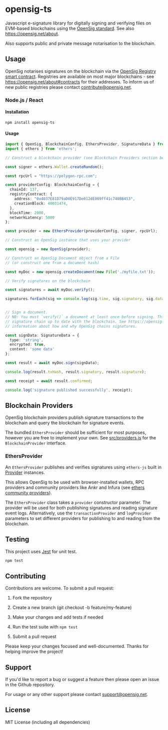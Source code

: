 # opensig-ts

Javascript e-signature library for digitally signing and verifying files on EVM-based blockchains using the [OpenSig standard](https://github.com/opensig/opensig-protocol).  See also https://opensig.net/about.  

Also supports public and private message notarisation to the blockchain.

## Usage

OpenSig notarises signatures on the blockchain via the [OpenSig Registry smart contract](https://github.com/OpenSig/opensig-protocol/blob/main/contracts/OpensigRegistry.sol). Registries are available on most major blockchains - see https://opensig.net/about#contracts for their addresses. To inform us of new public registries please contact [contribute@opensig.net](mailto:contribute@opensig.net).

### Node.js / React

#### Installation
```
npm install opensig-ts
```

#### Usage
```typescript
import { OpenSig, BlockchainConfig, EthersProvider, SignatureData } from 'opensig-ts';
import { ethers } from 'ethers';

// Construct a blockchain provider (see Blockchain Providers section below)

const signer = ethers.Wallet.createRandom();

const rpcUrl = "https://polygon-rpc.com";

const providerConfig: BlockchainConfig = {
  chainId: 137,
  registryContract: {
    address: "0x4037E81D79aD0E917De012dE009ff41c740BB453",
    creationBlock: 40031474,
  },
  blockTime: 2000,
  networkLatency: 5000
};

const provider = new EthersProvider(providerConfig, signer, rpcUrl);

// Construct an OpenSig instance that uses your provider

const opensig = new OpenSig(provider);

// Construct an OpenSig Document object from a File 
// (or construct one from a document hash)

const myDoc = new opensig.createDocument(new File('./myfile.txt'));

// Verify signatures on the blockchain

const signatures = await myDoc.verify();

signatures.forEach(sig => console.log(sig.time, sig.signatory, sig.data));


// Sign a document. 
// NB: You must `verify()` a document at least once before signing. This brings the object's
// signature chain up to date with the blockchain. See https://opensig.net/about for 
// information about how and why OpenSig chains signatures.

const signData: SignatureData = {
  type: 'string',
  encrypted: true,
  content: 'some data'
};

const result = await myDoc.sign(signData);

console.log(result.txHash, result.signatory, result.signature);

const receipt = await result.confirmed;

console.log('signature published successfully', receipt);
```

## Blockchain Providers

OpenSig blockchain providers publish signature transactions to the blockchain and query the blockchain for signature events.

The bundled `EthersProvider` should be sufficient for most purposes, however you are free to implement your own.  See [src/providers.js](src/providers.js) for the `BlockchainProvider` interface.

### EthersProvider

An `EthersProvider` publishes and verifies signatures using `ethers-js` built in [Provider](https://docs.ethers.org/v6/api/providers/) instances. 

This allows OpenSig to be used with browser-installed wallets, RPC providers and community providers like Ankr and Infura (see [ethers community providers](https://docs.ethers.org/v6/api/providers/thirdparty/)).

The `EthersProvider` class takes a `provider` constructor parameter. The provider will be used for both publishing signatures and reading signature event logs. Alternatively, use the `transactionProvider` and `logProvider` parameters to set different providers for publishing to and reading from the blockchain.

## Testing

This project uses [Jest](https://jestjs.io/) for unit test.

```bash
npm test
```

## Contributing

Contributions are welcome. To submit a pull request:

1. Fork the repository

2. Create a new branch (git checkout -b feature/my-feature)

3. Make your changes and add tests if needed

4. Run the test suite with `npm test`

5. Submit a pull request

Please keep your changes focused and well-documented. Thanks for helping improve the project!

## Support

If you'd like to report a bug or suggest a feature then please open an issue in the Github repository.

For usage or any other support please contact [support@opensig.net](mailto:support@opensig.net).

## License

MIT License (including all dependencies)
